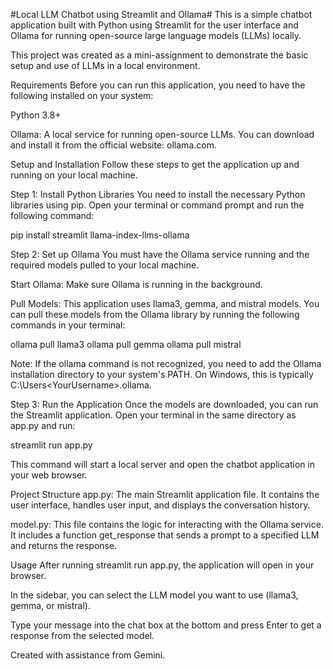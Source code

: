 #Local LLM Chatbot using Streamlit and Ollama#
This is a simple chatbot application built with Python using Streamlit for the user interface and Ollama for running open-source large language models (LLMs) locally.

This project was created as a mini-assignment to demonstrate the basic setup and use of LLMs in a local environment.

Requirements
Before you can run this application, you need to have the following installed on your system:

Python 3.8+

Ollama: A local service for running open-source LLMs. You can download and install it from the official website: ollama.com.

Setup and Installation
Follow these steps to get the application up and running on your local machine.

Step 1: Install Python Libraries
You need to install the necessary Python libraries using pip. Open your terminal or command prompt and run the following command:

pip install streamlit llama-index-llms-ollama

Step 2: Set up Ollama
You must have the Ollama service running and the required models pulled to your local machine.

Start Ollama: Make sure Ollama is running in the background.

Pull Models: This application uses llama3, gemma, and mistral models. You can pull these models from the Ollama library by running the following commands in your terminal:

ollama pull llama3
ollama pull gemma
ollama pull mistral

Note: If the ollama command is not recognized, you need to add the Ollama installation directory to your system's PATH. On Windows, this is typically C:\Users\<YourUsername>\.ollama.

Step 3: Run the Application
Once the models are downloaded, you can run the Streamlit application. Open your terminal in the same directory as app.py and run:

streamlit run app.py

This command will start a local server and open the chatbot application in your web browser.

Project Structure
app.py: The main Streamlit application file. It contains the user interface, handles user input, and displays the conversation history.

model.py: This file contains the logic for interacting with the Ollama service. It includes a function get_response that sends a prompt to a specified LLM and returns the response.

Usage
After running streamlit run app.py, the application will open in your browser.

In the sidebar, you can select the LLM model you want to use (llama3, gemma, or mistral).

Type your message into the chat box at the bottom and press Enter to get a response from the selected model.

Created with assistance from Gemini.
